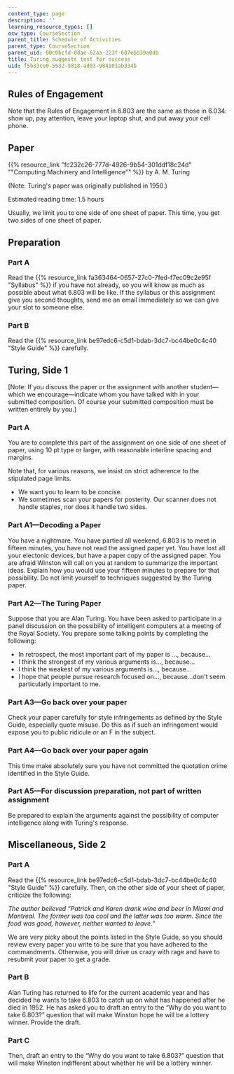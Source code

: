 ```yaml
---
content_type: page
description: ''
learning_resource_types: []
ocw_type: CourseSection
parent_title: Schedule of Activities
parent_type: CourseSection
parent_uid: 00c0bcfd-0dae-62aa-223f-607ebd39a0db
title: Turing suggests test for success
uid: f5b33ce0-5532-9818-ad03-984101ab334b
---
```


Rules of Engagement
-------------------

Note that the Rules of Engagement in 6.803 are the same as those in 6.034: show up, pay attention, leave your laptop shut, and put away your cell phone.

Paper
-----

{{% resource_link "fc232c26-777d-4926-9b54-301ddf18c24d" "\"Computing Machinery and Intelligence\"" %}} by A. M. Turing

(Note: Turing's paper was originally published in 1950.)

Estimated reading time: 1.5 hours

Usually, we limit you to one side of one sheet of paper. This time, you get two sides of one sheet of paper.

Preparation
-----------

### Part A

Read the {{% resource_link fa363464-0657-27c0-7fed-f7ec09c2e95f "Syllabus" %}} if you have not already, so you will know as much as possible about what 6.803 will be like. If the syllabus or this assignment give you second thoughts, send me an email immediately so we can give your slot to someone else.

### Part B

Read the {{% resource_link be97edc6-c5d1-bdab-3dc7-bc44be0c4c40 "Style Guide" %}} carefully.

Turing, Side 1
--------------

\[Note: If you discuss the paper or the assignment with another student—which we encourage—indicate whom you have talked with in your submitted composition. Of course your submitted composition must be written entirely by you.\]

### Part A

You are to complete this part of the assignment on one side of one sheet of paper, using 10 pt type or larger, with reasonable interline spacing and margins.

Note that, for various reasons, we insist on strict adherence to the stipulated page limits.

*   We want you to learn to be concise.
*   We sometimes scan your papers for posterity. Our scanner does not handle staples, nor does it handle two sides.

### Part A1—Decoding a Paper

You have a nightmare. You have partied all weekend, 6.803 is to meet in fifteen minutes, you have not read the assigned paper yet. You have lost all your electonic devices, but have a paper copy of the assigned paper. You are afraid Winston will call on you at random to summarize the important ideas. Explain how you would use your fifteen minutes to prepare for that possibility. Do not limit yourself to techniques suggested by the Turing paper.

### Part A2—The Turing Paper

Suppose that you are Alan Turing. You have been asked to participate in a panel discussion on the possibility of intelligent computers at a meetng of the Royal Society. You prepare some talking points by completing the following:

*   In retrospect, the most important part of my paper is ..., because...
*   I think the strongest of my various arguments is..., because...
*   I think the weakest of my various arguments is..., because...
*   I hope that people pursue research focused on..., because...don't seem particularly important to me.

### Part A3—Go back over your paper

Check your paper carefully for style infringements as defined by the Style Guide, especially quote misuse. Do this as if such an infringement would expose you to public ridicule or an F in the subject.

### Part A4—Go back over your paper again

This time make absolutely sure you have not committed the quotation crime identified in the Style Guide.

### Part A5—For discussion preparation, not part of written assignment

Be prepared to explain the arguments against the possibility of computer intelligence along with Turing's response.

Miscellaneous, Side 2
---------------------

### Part A

Read the {{% resource_link be97edc6-c5d1-bdab-3dc7-bc44be0c4c40 "Style Guide" %}} carefully. Then, on the other side of your sheet of paper, criticize the following:

_The author believed “Patrick and Karen drank wine and beer in Miami and Montreal. The former was too cool and the latter was too warm. Since the food was good, however, neither wanted to leave.”_

We are very picky about the points listed in the Style Guide, so you should review every paper you write to be sure that you have adhered to the commandments. Otherwise, you will drive us crazy with rage and have to resubmit your paper to get a grade.

### Part B

Alan Turing has returned to life for the current academic year and has decided he wants to take 6.803 to catch up on what has happened after he died in 1952. He has asked you to draft an entry to the “Why do you want to take 6.803?” question that will make Winston hope he will be a lottery winner. Provide the draft.

### Part C

Then, draft an entry to the “Why do you want to take 6.803?” question that will make Winston indifferent about whether he will be a lottery winner.